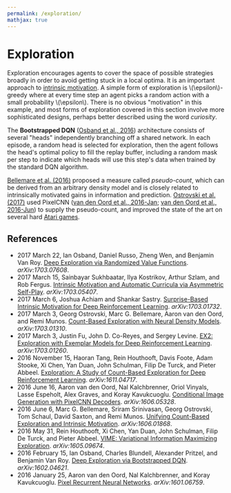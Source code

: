 ```yaml
---
permalink: /exploration/
mathjax: true
---
```

# Exploration

Exploration encourages agents to cover the space of possible strategies broadly in order to avoid getting stuck in a local optima. It is an important approach to [intrinsic motivation](http://realai.org/intrinsic-motivation). A simple form of exploration is \\(\epsilon\\)-greedy where at every time step an agent picks a random action with a small probability \\(\epsilon\\). There is no obvious "motivation" in this example, and most forms of exploration covered in this section involve more sophisticated designs, perhaps better described using the word *curiosity*.

The **Bootstrapped DQN** ([Osband et al., 2016](https://arxiv.org/abs/1602.04621)) architecture consists of several "heads" independently branching off a shared network. In each episode, a random head is selected for exploration, then the agent follows the head's optimal policy to fill the replay buffer, including a random mask per step to indicate which heads will use this step's data when trained by the standard DQN algorithm.

[Bellemare et al. (2016)](https://arxiv.org/abs/1606.01868) proposed a measure called *pseudo-count*, which can be derived from an arbitrary density model and is closely related to intrinsically motivated gains in information and prediction. [Ostrovski et al. (2017)](https://arxiv.org/abs/1703.01310) used PixelCNN ([van den Oord et al., 2016-Jan](https://arxiv.org/abs/1601.06759); [van den Oord et al., 2016-Jun](https://arxiv.org/abs/1606.05328)) to supply the pseudo-count, and improved the state of the art on several hard [Atari games](http://realai.org/games/#atari-2600).

## References

* 2017 March 22, Ian Osband, Daniel Russo, Zheng Wen, and Benjamin Van Roy. [Deep Exploration via Randomized Value Functions](https://arxiv.org/abs/1703.07608). *arXiv:1703.07608*.
* 2017 March 15, Sainbayar Sukhbaatar, Ilya Kostrikov, Arthur Szlam, and Rob Fergus. [Intrinsic Motivation and Automatic Curricula via Asymmetric Self-Play](https://arxiv.org/abs/1703.05407). *arXiv:1703.05407*.
* 2017 March 6, Joshua Achiam and Shankar Sastry. [Surprise-Based Intrinsic Motivation for Deep Reinforcement Learning](https://arxiv.org/abs/1703.01732). *arXiv:1703.01732*.
* 2017 March 3, Georg Ostrovski, Marc G. Bellemare, Aaron van den Oord, and Remi Munos. [Count-Based Exploration with Neural Density Models](https://arxiv.org/abs/1703.01310). *arXiv:1703.01310*.
* 2017 March 3, Justin Fu, John D. Co-Reyes, and Sergey Levine. [EX2: Exploration with Exemplar Models for Deep Reinforcement Learning](https://arxiv.org/abs/1703.01260). *arXiv:1703.01260*.
* 2016 November 15, Haoran Tang, Rein Houthooft, Davis Foote, Adam Stooke, Xi Chen, Yan Duan, John Schulman, Filip De Turck, and Pieter Abbeel. [Exploration: A Study of Count-Based Exploration for Deep Reinforcement Learning](https://arxiv.org/abs/1611.04717). *arXiv:1611.04717*.
* 2016 June 16, Aaron van den Oord, Nal Kalchbrenner, Oriol Vinyals, Lasse Espeholt, Alex Graves, and Koray Kavukcuoglu. [Conditional Image Generation with PixelCNN Decoders](https://arxiv.org/abs/1606.05328). *arXiv:1606.05328*.
* 2016 June 6, Marc G. Bellemare, Sriram Srinivasan, Georg Ostrovski, Tom Schaul, David Saxton, and Remi Munos. [Unifying Count-Based Exploration and Intrinsic Motivation](https://arxiv.org/abs/1606.01868). *arXiv:1606.01868*.
* 2016 May 31, Rein Houthooft, Xi Chen, Yan Duan, John Schulman, Filip De Turck, and Pieter Abbeel. [VIME: Variational Information Maximizing Exploration](https://arxiv.org/abs/1605.09674). *arXiv:1605.09674*.
* 2016 February 15, Ian Osband, Charles Blundell, Alexander Pritzel, and Benjamin Van Roy. [Deep Exploration via Bootstrapped DQN](https://arxiv.org/abs/1602.04621). *arXiv:1602.04621*.
* 2016 January 25, Aaron van den Oord, Nal Kalchbrenner, and Koray Kavukcuoglu. [Pixel Recurrent Neural Networks](https://arxiv.org/abs/1601.06759). *arXiv:1601.06759*.
